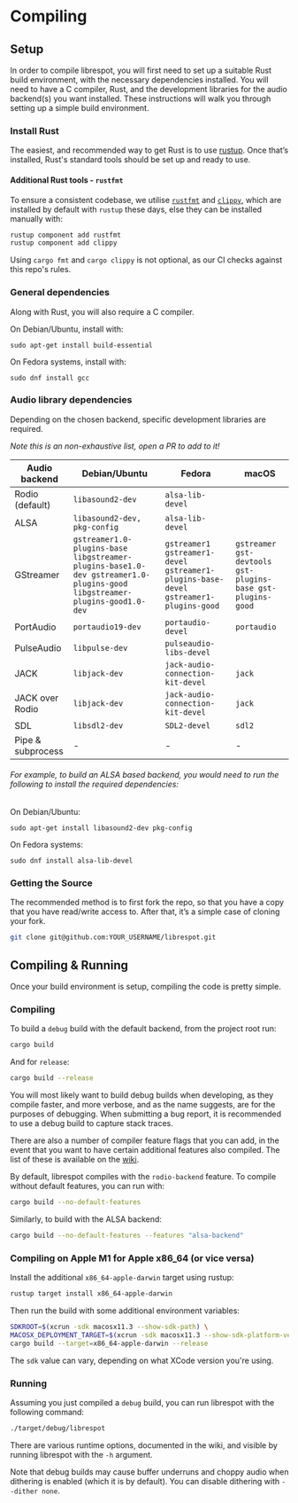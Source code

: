 # Compiling

## Setup

In order to compile librespot, you will first need to set up a suitable Rust build environment, with the necessary dependencies installed. You will need to have a C compiler, Rust, and the development libraries for the audio backend(s) you want installed. These instructions will walk you through setting up a simple build environment.

### Install Rust
The easiest, and recommended way to get Rust is to use [rustup](https://rustup.rs). Once that’s installed, Rust's standard tools should be set up and ready to use.

#### Additional Rust tools - `rustfmt`
To ensure a consistent codebase, we utilise [`rustfmt`](https://github.com/rust-lang/rustfmt) and [`clippy`](https://github.com/rust-lang/rust-clippy), which are installed by default with `rustup` these days, else they can be installed manually with:
```bash
rustup component add rustfmt
rustup component add clippy
```
Using `cargo fmt` and `cargo clippy` is not optional, as our CI checks against this repo's rules.

### General dependencies
Along with Rust, you will also require a C compiler.

On Debian/Ubuntu, install with:
```shell
sudo apt-get install build-essential

```
On Fedora systems, install with:
```shell
sudo dnf install gcc
```
### Audio library dependencies
Depending on the chosen backend, specific development libraries are required.

*_Note this is an non-exhaustive list, open a PR to add to it!_*

| Audio backend      | Debian/Ubuntu                | Fedora                            | macOS       |
|--------------------|------------------------------|-----------------------------------|-------------|
|Rodio (default)     | `libasound2-dev`             | `alsa-lib-devel`                  |             |
|ALSA                | `libasound2-dev, pkg-config` | `alsa-lib-devel`                  |             |
|GStreamer | `gstreamer1.0-plugins-base libgstreamer-plugins-base1.0-dev gstreamer1.0-plugins-good libgstreamer-plugins-good1.0-dev` | `gstreamer1 gstreamer1-devel gstreamer1-plugins-base-devel gstreamer1-plugins-good` | `gstreamer gst-devtools gst-plugins-base gst-plugins-good` |
|PortAudio           | `portaudio19-dev`            | `portaudio-devel`                 | `portaudio` |
|PulseAudio          | `libpulse-dev`               | `pulseaudio-libs-devel`           |             |
|JACK                | `libjack-dev`                | `jack-audio-connection-kit-devel` |  `jack`     |
|JACK over Rodio     | `libjack-dev`                | `jack-audio-connection-kit-devel` |  `jack`     |
|SDL                 | `libsdl2-dev`                | `SDL2-devel`                      |  `sdl2`     |
|Pipe & subprocess   |  -                           |  -                                |  -          |

###### For example, to build an ALSA based backend, you would need to run the following to install the required dependencies:

On Debian/Ubuntu:
```shell
sudo apt-get install libasound2-dev pkg-config

```
On Fedora systems:
```shell
sudo dnf install alsa-lib-devel
```

### Getting the Source

The recommended method is to first fork the repo, so that you have a copy that you have read/write access to. After that, it’s a simple case of cloning your fork.

```bash
git clone git@github.com:YOUR_USERNAME/librespot.git
```

## Compiling & Running

Once your build environment is setup, compiling the code is pretty simple.

### Compiling

To build a ```debug``` build with the default backend, from the project root run:

```bash
cargo build
```

And for ```release```:

```bash
cargo build --release
```

You will most likely want to build debug builds when developing, as they compile faster, and more verbose, and as the name suggests, are for the purposes of debugging. When submitting a bug report, it is recommended to use a debug build to capture stack traces.

There are also a number of compiler feature flags that you can add, in the event that you want to have certain additional features also compiled. The list of these is available on the [wiki](https://github.com/librespot-org/librespot/wiki/Compiling#addition-features).

By default, librespot compiles with the ```rodio-backend``` feature. To compile without default features, you can run with:

```bash
cargo build --no-default-features
```

Similarly, to build with the ALSA backend:
```bash
cargo build --no-default-features --features "alsa-backend"
```

### Compiling on Apple M1 for Apple x86_64 (or vice versa)

Install the additional `x86_64-apple-darwin` target using rustup:

```bash
rustup target install x86_64-apple-darwin
```

Then run the build with some additional environment variables:

```bash
SDKROOT=$(xcrun -sdk macosx11.3 --show-sdk-path) \
MACOSX_DEPLOYMENT_TARGET=$(xcrun -sdk macosx11.3 --show-sdk-platform-version) \
cargo build --target=x86_64-apple-darwin --release
```

The `sdk` value can vary, depending on what XCode version you're using.

### Running

Assuming you just compiled a ```debug``` build, you can run librespot with the following command:

```bash
./target/debug/librespot
```

There are various runtime options, documented in the wiki, and visible by running librespot with the ```-h``` argument.

Note that debug builds may cause buffer underruns and choppy audio when dithering is enabled (which it is by default). You can disable dithering with ```--dither none```.
